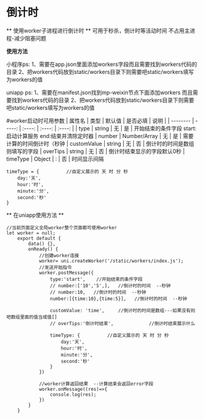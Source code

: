 # 倒计时


**  使用worker子进程进行倒计时 **
可用于秒杀，倒计时等活动时间
不占用主进程-减少阻塞问题

**使用方法**

小程序ps:
1、需要在app.json里面添加workers字段而且需要找到workers代码的目录
2、把workers代码放到static/workers目录下则需要吧static/workers填写为workers的值

uniapp ps:
1、需要在manifest.json找到mp-weixin节点下面添加workers 而且需要找到workers代码的目录
2、把workers代码放到static/workers目录下则需要吧static/workers填写为workers的值


#worker启动时可用参数
| 属性名        | 类型     |  默认值  |  是否必填  |    说明 |
| --------     | -----:   |  :----:  |  :----:  |  :----:  |
| type         | string   |   无     |   是     |  开始结束的条件字段 start:启动计算服务  end:结束并清除定时器
| number       |   Number/Array | 无  |   是    |  需要计算的时间倒计时（秒钟
| customValue  |    string    |  无  | 否  |      倒计时的时间是数组则填写的字段
| overTips  |    string    |  无  | 否  |      倒计时结束显示的字段默认0秒
| timeType  |    Object    |  :  | 否  |      时间显示间隔
```
timeType = {          //自定义展示的 天 时 分 秒
	day:'天',
	hour:'时',
	minute:'分',
	second:'秒'
}
```

** 在uniapp使用方法 **
```
//当前页面定义全局worker整个页面都可使用worker
let worker = null;
	export default {
		data() {},
		onReady() {
			//创建worker连接
			worker= uni.createWorker('/static/workers/index.js');
			//发送开始指令
			worker.postMessage({
				type:'start',    //开始结束的条件字段
				// number:['10','5',],   //倒计时的时间  --秒钟
				// number:10,   //倒计时的时间  --秒钟
				number:[{time:10},{time:5}],   //倒计时的时间  --秒钟
				
				customValue: 'time',     //倒计时的时间是数组---如果没有则吧数组里面的值当成值[]
				// overTips:'倒计时结束',             //倒计时结束展示什么
				
				timeType: {          //自定义展示的 天 时 分 秒
					day:'天',
					hour:'时',
					minute:'分',
					second:'秒'
				}
			})
			
			//worker计算返回结果  --计算结束会返回error字段
			worker.onMessage((res)=>{
				console.log(res); 
			})			
		}
	}
```

